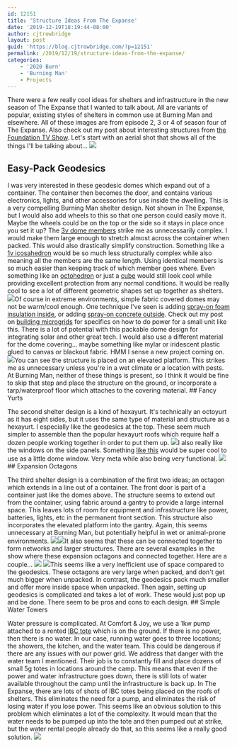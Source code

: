 ```yaml
---
id: 12151
title: 'Structure Ideas From The Expanse'
date: '2019-12-19T18:19:44-08:00'
author: cjtrowbridge
layout: post
guid: 'https://blog.cjtrowbridge.com/?p=12151'
permalink: /2019/12/19/structure-ideas-from-the-expanse/
categories:
    - '2020 Burn'
    - 'Burning Man'
    - Projects
---
```


There were a few really cool ideas for shelters and infrastructure in the new season of The Expanse that I wanted to talk about. All are variants of popular, existing styles of shelters in common use at Burning Man and elsewhere. All of these images are from episode 2, 3 or 4 of season four of The Expanse. Also check out my post about interesting structures from [the Foundation TV Show](https://blog.cjtrowbridge.com/2021/11/03/most-interesting-structures-from-the-foundation-tv-show/). Let's start with an aerial shot that shows all of the things I'll be talking about... ![](https://blog.cjtrowbridge.com/wp-content/uploads/2019/12/Aerial-1-1-1.png)

## Easy-Pack Geodesics

I was very interested in these geodesic domes which expand out of a container. The container then becomes the door, and contains various electronics, lights, and other accessories for use inside the dwelling. This is a very compelling Burning Man shelter design. Not shown in The Expanse, but I would also add wheels to this so that one person could easily move it. Maybe the wheels could be on the top or the side so it stays in place once you set it up? The [3v dome members](http://geo-dome.co.uk/article.asp?uname=domefreq) strike me as unnecessarily complex. I would make them large enough to stretch almost across the container when packed. This would also drastically simplify construction. Something like a [1v icosahedron](https://www.google.com/search?tbm=isch&q=icosahedron) would be so much less structurally complex while also meaning all the members are the same length. Using identical members is so much easier than keeping track of which member goes where. Even something like an [octohedron](https://www.google.com/search?tbm=isch&q=octahedron) or just a [cube](https://www.google.com/search?tbm=isch&q=cube) would still look cool while providing excellent protection from any normal conditions. It would be really cool to see a lot of different geometric shapes set up together as shelters. ![](https://blog.cjtrowbridge.com/wp-content/uploads/2019/12/Geodesic-2-1-1.png)Of course in extreme environments, simple fabric covered domes may not be warm/cool enough. One technique I've seen is adding [spray-on foam insulation inside](https://www.youtube.com/watch?v=5hXWPcSGtrM), or adding [spray-on concrete outside](https://www.youtube.com/watch?v=DVk6xNFduH4). Check out my post on [building microgrids](https://blog.cjtrowbridge.com/2018/08/17/how-to-build-a-microgrid/) for specifics on how to do power for a small unit like this. There is a lot of potential with this packable dome design for integrating solar and other great tech. I would also use a different material for the dome covering... maybe something like mylar or iridescent plastic glued to canvas or blackout fabric. HMM I sense a new project coming on. ![](https://blog.cjtrowbridge.com/wp-content/uploads/2019/12/Geodesic-1-1-1.png)You can see the structure is placed on an elevated platform. This strikes me as unnecessary unless you're in a wet climate or a location with pests. At Burning Man, neither of these things is present, so I think it would be fine to skip that step and place the structure on the ground, or incorporate a tarp/waterproof floor which attaches to the covering material. ## Fancy Yurts

The second shelter design is a kind of hexayurt. It's technically an octoyurt as it has eight sides, but it uses the same type of material and structure as a hexayurt. I especially like the geodesics at the top. These seem much simpler to assemble than the popular hexayurt roofs which require half a dozen people working together in order to put them up. ![](https://blog.cjtrowbridge.com/wp-content/uploads/2019/12/Hexayurt-2-1-1.png)I also really like the windows on the side panels. Something [like this](https://amzn.to/2PZQih8) would be super cool to use as a little dome window. Very meta while also being very functional. ![](https://blog.cjtrowbridge.com/wp-content/uploads/2019/12/Hexayurt-1-1-1.png)## Expansion Octagons

The third shelter design is a combination of the first two ideas; an octagon which extends in a line out of a container. The front door is part of a container just like the domes above. The structure seems to extend out from the container, using fabric around a gantry to provide a large internal space. This leaves lots of room for equipment and infrastructure like power, batteries, lights, etc in the permanent front section. This structure also incorporates the elevated platform into the gantry. Again, this seems unnecessary at Burning Man, but potentially helpful in wet or animal-prone environments. ![](https://blog.cjtrowbridge.com/wp-content/uploads/2019/12/Octagon-6-1-1.png)![](https://blog.cjtrowbridge.com/wp-content/uploads/2019/12/Octagon-3-1-1.png)It also seems that these can be connected together to form networks and larger structures. There are several examples in the show where these expansion octagons and connected together. Here are a couple... ![](https://blog.cjtrowbridge.com/wp-content/uploads/2019/12/Octagon-4-1-1.png) ![](https://blog.cjtrowbridge.com/wp-content/uploads/2019/12/Octagon-5-1-1.png)This seems like a very inefficient use of space compared to the geodesics. These octagons are very large when packed, and don't get much bigger when unpacked. In contrast, the geodesics pack much smaller and offer more inside space when unpacked. Then again, setting up geodesics is complicated and takes a lot of work. These would just pop up and be done. There seem to be pros and cons to each design. ## Simple Water Towers

Water pressure is complicated. At Comfort &amp; Joy, we use a 1kw pump attached to a rented [IBC tote](https://en.wikipedia.org/wiki/Caged_IBC_tote) which is on the ground. If there is no power, then there is no water. In our case, running water goes to three locations; the showers, the kitchen, and the water team. This could be dangerous if there are any issues with our power grid. We address that danger with the water team I mentioned. Their job is to constantly fill and place dozens of small 5g totes in locations around the camp. This means that even if the power and water infrastructure goes down, there is still lots of water available throughout the camp until the infrastructure is back up. In The Expanse, there are lots of shots of IBC totes being placed on the roofs of shelters. This eliminates the need for a pump, and eliminates the risk of losing water if you lose power. This seems like an obvious solution to this problem which eliminates a lot of the complexity. It would mean that the water needs to be pumped up into the tote and then pumped out at strike, but the water rental people already do that, so this seems like a really good solution. ![](https://blog.cjtrowbridge.com/wp-content/uploads/2019/12/Water-Tower-1-1-1.png)